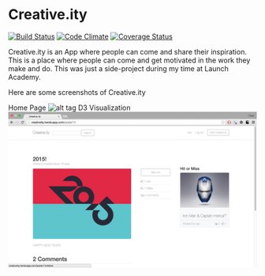 Creative.ity
======

[![Build Status](https://travis-ci.org/chanhpark/creative.ity.svg?branch=master)](https://travis-ci.org/chanhpark/creative.ity) 
[![Code Climate](https://codeclimate.com/github/chanhpark/creative.ity/badges/gpa.svg)](https://codeclimate.com/github/chanhpark/creative.ity)
[![Coverage Status](https://coveralls.io/repos/chanhpark/creative.ity/badge.png?branch=master)](https://coveralls.io/r/chanhpark/creative.ity?branch=master)

Creative.ity is an App where people can come and share their inspiration. This is a place where people can come and get motivated in the work they make and do. This was just a side-project during my time at Launch Academy.

Here are some screenshots of Creative.ity

Home Page
![alt tag](home.png)
D3 Visualization
![alt tag](show.png)
